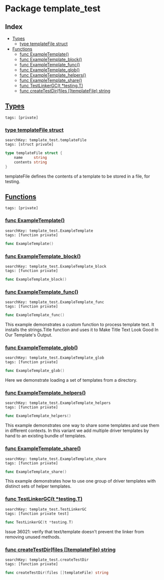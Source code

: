 # Package template_test

## Index

* [Types](#type)
    * [type templateFile struct](#templateFile)
* [Functions](#func)
    * [func ExampleTemplate()](#ExampleTemplate)
    * [func ExampleTemplate_block()](#ExampleTemplate_block)
    * [func ExampleTemplate_func()](#ExampleTemplate_func)
    * [func ExampleTemplate_glob()](#ExampleTemplate_glob)
    * [func ExampleTemplate_helpers()](#ExampleTemplate_helpers)
    * [func ExampleTemplate_share()](#ExampleTemplate_share)
    * [func TestLinkerGC(t *testing.T)](#TestLinkerGC)
    * [func createTestDir(files []templateFile) string](#createTestDir)


## <a id="type" href="#type">Types</a>

```
tags: [private]
```

### <a id="templateFile" href="#templateFile">type templateFile struct</a>

```
searchKey: template_test.templateFile
tags: [struct private]
```

```Go
type templateFile struct {
	name     string
	contents string
}
```

templateFile defines the contents of a template to be stored in a file, for testing. 

## <a id="func" href="#func">Functions</a>

```
tags: [private]
```

### <a id="ExampleTemplate" href="#ExampleTemplate">func ExampleTemplate()</a>

```
searchKey: template_test.ExampleTemplate
tags: [function private]
```

```Go
func ExampleTemplate()
```

### <a id="ExampleTemplate_block" href="#ExampleTemplate_block">func ExampleTemplate_block()</a>

```
searchKey: template_test.ExampleTemplate_block
tags: [function private]
```

```Go
func ExampleTemplate_block()
```

### <a id="ExampleTemplate_func" href="#ExampleTemplate_func">func ExampleTemplate_func()</a>

```
searchKey: template_test.ExampleTemplate_func
tags: [function private]
```

```Go
func ExampleTemplate_func()
```

This example demonstrates a custom function to process template text. It installs the strings.Title function and uses it to Make Title Text Look Good In Our Template's Output. 

### <a id="ExampleTemplate_glob" href="#ExampleTemplate_glob">func ExampleTemplate_glob()</a>

```
searchKey: template_test.ExampleTemplate_glob
tags: [function private]
```

```Go
func ExampleTemplate_glob()
```

Here we demonstrate loading a set of templates from a directory. 

### <a id="ExampleTemplate_helpers" href="#ExampleTemplate_helpers">func ExampleTemplate_helpers()</a>

```
searchKey: template_test.ExampleTemplate_helpers
tags: [function private]
```

```Go
func ExampleTemplate_helpers()
```

This example demonstrates one way to share some templates and use them in different contexts. In this variant we add multiple driver templates by hand to an existing bundle of templates. 

### <a id="ExampleTemplate_share" href="#ExampleTemplate_share">func ExampleTemplate_share()</a>

```
searchKey: template_test.ExampleTemplate_share
tags: [function private]
```

```Go
func ExampleTemplate_share()
```

This example demonstrates how to use one group of driver templates with distinct sets of helper templates. 

### <a id="TestLinkerGC" href="#TestLinkerGC">func TestLinkerGC(t *testing.T)</a>

```
searchKey: template_test.TestLinkerGC
tags: [function private test]
```

```Go
func TestLinkerGC(t *testing.T)
```

Issue 36021: verify that text/template doesn't prevent the linker from removing unused methods. 

### <a id="createTestDir" href="#createTestDir">func createTestDir(files []templateFile) string</a>

```
searchKey: template_test.createTestDir
tags: [function private]
```

```Go
func createTestDir(files []templateFile) string
```

